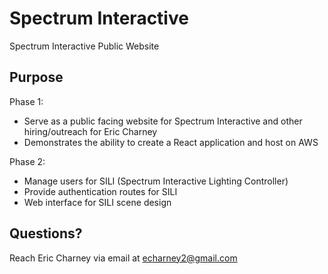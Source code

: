 # Spectrum Interactive
Spectrum Interactive Public Website

## Purpose
Phase 1:
- Serve as a public facing website for Spectrum Interactive and other hiring/outreach for Eric Charney
- Demonstrates the ability to create a React application and host on AWS

Phase 2:
- Manage users for SILI (Spectrum Interactive Lighting Controller)
- Provide authentication routes for SILI
- Web interface for SILI scene design

## Questions?
Reach Eric Charney via email at echarney2@gmail.com